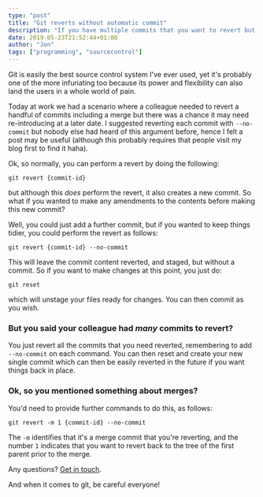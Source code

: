 ```yaml
---
type: "post"
title: "Git reverts without automatic commit"
description: "If you have multiple commits that you want to revert but keep things concise under a single commit, this could be the answer you're looking for."
date: 2019-05-23T21:52:44+01:00
author: "Jon"
tags: ["programming", "sourcecontrol"]
---
```

Git is easily the best source control system I've ever used, yet it's probably one of the more infuriating too because its power and flexibility can also land the users in a whole world of pain.

Today at work we had a scenario where a colleague needed to revert a handful of commits including a merge but there was a chance it may need re-introducing at a later date. I suggested reverting each commit with `--no-commit` but nobody else had heard of this argument before, hence I felt a post may be useful (although this probably requires that people visit my blog first to find it haha).

Ok, so normally, you can perform a revert by doing the following:

```
git revert {commit-id}
```

but although this _does_ perform the revert, it also creates a new commit. So what if you wanted to make any amendments to the contents before making this new commit?

Well, you could just add a further commit, but if you wanted to keep things tidier, you could perform the revert as follows:

```
git revert {commit-id} --no-commit
```

This will leave the commit content reverted, and staged, but without a commit. So if you want to make changes at this point, you just do:

```
git reset
```

which will unstage your files ready for changes. You can then commit as you wish.

### But you said your colleague had _many_ commits to revert?

You just revert all the commits that you need reverted, remembering to add `--no-commit` on each command. You can then reset and create your new single commit which can then be easily reverted in the future if you want things back in place.

### Ok, so you mentioned something about merges?

You'd need to provide further commands to do this, as follows:

```
git revert -m 1 {commit-id} --no-commit
```

The `-m` identifies that it's a merge commit that you're reverting, and the number `1` indicates that you want to revert back to the tree of the first parent prior to the merge.

Any questions? [Get in touch](/contact).

And when it comes to git, be careful everyone!
